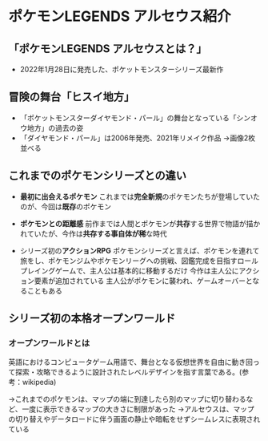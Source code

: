 # ポケモンLEGENDS アルセウス紹介

## 「ポケモンLEGENDS アルセウスとは？」
* 2022年1月28日に発売した、ポケットモンスターシリーズ最新作

## 冒険の舞台「ヒスイ地方」
* 「ポケットモンスターダイヤモンド・パール」の舞台となっている「シンオウ地方」の過去の姿
* 「ダイヤモンド・パール」は2006年発売、2021年リメイク作品
→画像2枚並べる

## これまでのポケモンシリーズとの違い

* **最初に出会えるポケモン**
これまでは**完全新規**のポケモンたちが登場していたのが、今回は**既存**のポケモン

* **ポケモンとの距離感**
前作までは人間とポケモンが**共存**する世界で物語が描かれていたが、今作は**共存する事自体が稀**な時代

* シリーズ初の**アクションRPG**
ポケモンシリーズと言えば、ポケモンを連れて旅をし、ポケモンジムやポケモンリーグへの挑戦、図鑑完成を目指すロールプレイングゲームで、主人公は基本的に移動するだけ
今作は主人公にアクション要素が追加されている
主人公がポケモンに襲われ、ゲームオーバーとなることもある

## シリーズ初の本格オープンワールド
### オープンワールドとは
英語におけるコンピュータゲーム用語で、舞台となる仮想世界を自由に動き回って探索・攻略できるように設計されたレベルデザインを指す言葉である。(参考：wikipedia)

→これまでのポケモンは、マップの端に到達したら別のマップに切り替わるなど、一度に表示できるマップの大きさに制限があった
→アルセウスは、マップの切り替えやデータロードに伴う画面の静止や暗転をせずシームレスに表現されている


